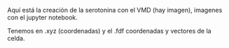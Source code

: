 Aquí está la creación de la serotonina con el VMD (hay imagen), imagenes con el jupyter notebook.

Tenemos en .xyz (coordenadas) y el .fdf coordenadas y vectores de la celda.
